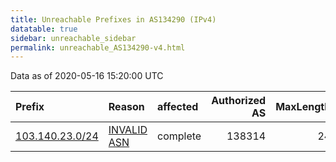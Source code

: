 ```yaml
---
title: Unreachable Prefixes in AS134290 (IPv4)
datatable: true
sidebar: unreachable_sidebar
permalink: unreachable_AS134290-v4.html
---
```


Data as of 2020-05-16 15:20:00 UTC


<div class="datatable-begin"></div>

| Prefix                                                   | Reason                                                                                                  | affected   |   Authorized AS |   MaxLength | Anchor                                       |   unreachable /24s |
|:---------------------------------------------------------|:--------------------------------------------------------------------------------------------------------|:-----------|----------------:|------------:|:---------------------------------------------|-------------------:|
| [103.140.23.0/24](https://stat.ripe.net/103.140.23.0/24) | [INVALID ASN](https://rpki-validator.ripe.net/announcement-preview?asn=AS134290&prefix=103.140.23.0/24) | complete   |          138314 |          24 | [APNIC](unreachable_APNIC_RPKI_Root-v4.html) |                  1 |

<div class="datatable-end"></div>
